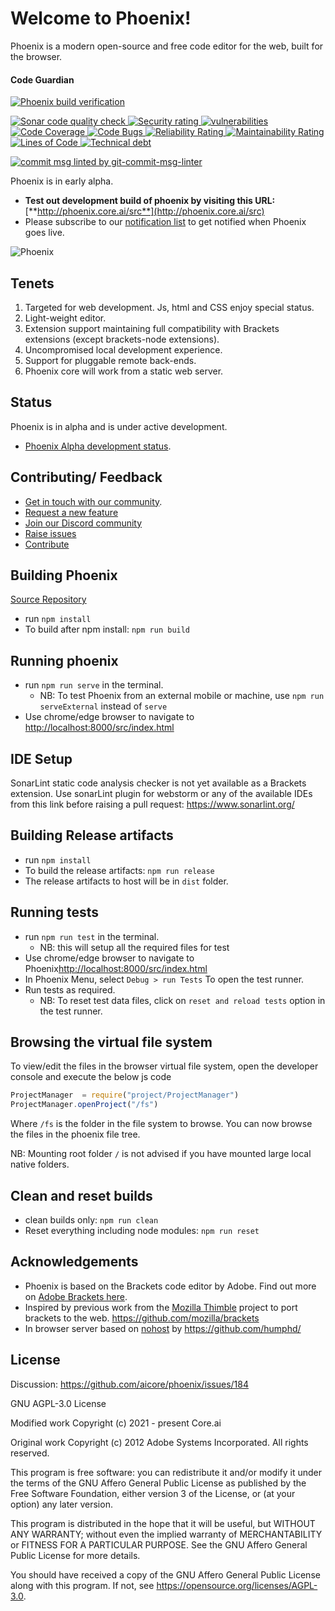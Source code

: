 # Welcome to Phoenix!

Phoenix is a modern open-source and free code editor for the web, built for the browser.

#### Code Guardian
[![Phoenix build verification](https://github.com/aicore/phoenix/actions/workflows/build_verify.yml/badge.svg)](https://github.com/aicore/phoenix/actions/workflows/build_verify.yml)

<a href="https://sonarcloud.io/summary/new_code?id=aicore_phoenix">
  <img src="https://sonarcloud.io/api/project_badges/measure?project=aicore_phoenix&metric=alert_status" alt="Sonar code quality check" />
  <img src="https://sonarcloud.io/api/project_badges/measure?project=aicore_phoenix&metric=security_rating" alt="Security rating" />
  <img src="https://sonarcloud.io/api/project_badges/measure?project=aicore_phoenix&metric=vulnerabilities" alt="vulnerabilities" />
  <img src="https://sonarcloud.io/api/project_badges/measure?project=aicore_phoenix&metric=coverage" alt="Code Coverage" />
  <img src="https://sonarcloud.io/api/project_badges/measure?project=aicore_phoenix&metric=bugs" alt="Code Bugs" />
  <img src="https://sonarcloud.io/api/project_badges/measure?project=aicore_phoenix&metric=reliability_rating" alt="Reliability Rating" />
  <img src="https://sonarcloud.io/api/project_badges/measure?project=aicore_phoenix&metric=sqale_rating" alt="Maintainability Rating" />
  <img src="https://sonarcloud.io/api/project_badges/measure?project=aicore_phoenix&metric=ncloc" alt="Lines of Code" />
  <img src="https://sonarcloud.io/api/project_badges/measure?project=aicore_phoenix&metric=sqale_index" alt="Technical debt" />
</a>
<a href="https://www.npmjs.com/package/git-commit-msg-linter">
  </p><img src="https://badgen.net/badge/git-commit-msg-linter/3.0.0/green" alt="commit msg linted by git-commit-msg-linter" />
</a>

Phoenix is in early alpha.  
* **Test out development build of phoenix by visiting this URL:** [**http://phoenix.core.ai/src**](http://phoenix.core.ai/src) 
* Please subscribe to our [notification list](https://core.ai/) to get notified when Phoenix goes live. 

![Phoenix](./phoenix.png)

## Tenets
1. Targeted for web development. Js, html and CSS enjoy special status.
2. Light-weight editor.
3. Extension support maintaining full compatibility with Brackets extensions (except brackets-node extensions).
4. Uncompromised local development experience.
5. Support for pluggable remote back-ends.
6. Phoenix core will work from a static web server.

## Status
Phoenix is in alpha and is under active development.
* [Phoenix Alpha development status](https://github.com/aicore/phoenix/issues/11).

## Contributing/ Feedback
* [Get in touch with our community](https://github.com/aicore/phoenix/discussions).
* [Request a new feature](https://github.com/aicore/phoenix/discussions/categories/ideas)
* [Join our Discord community](https://discord.gg/TwgBFCjVBd)
* [Raise issues](https://github.com/aicore/phoenix/issues)
* [Contribute](https://github.com/aicore/phoenix)

## Building Phoenix
[Source Repository](https://github.com/aicore/phoenix) 

* run `npm install`
* To build after npm install: `npm run build`

## Running phoenix
* run `npm run serve` in the terminal.
  * NB: To test Phoenix from an external mobile or machine, use `npm run serveExternal` instead of `serve`   
* Use chrome/edge browser to navigate to [http://localhost:8000/src/index.html](http://localhost:8000/src/index.html)

## IDE Setup
SonarLint static code analysis checker is not yet available as a Brackets
extension. Use sonarLint plugin for webstorm or any of the available
IDEs from this link before raising a pull request: https://www.sonarlint.org/

## Building Release artifacts

* run `npm install`
* To build the release artifacts: `npm run release`
* The release artifacts to host will be in `dist` folder.

## Running tests
* run `npm run test` in the terminal.
  * NB: this will setup all the required files for test 
* Use chrome/edge browser to navigate to Phoenix[http://localhost:8000/src/index.html](http://localhost:8000/src/index.html)
* In Phoenix Menu, select `Debug > run Tests` To open the test runner.
* Run tests as required. 
  * NB: To reset test data files, click on `reset and reload tests` option in the test runner.

## Browsing the virtual file system
To view/edit the files in the browser virtual file system, open the developer console
and execute the below js code
```javascript
ProjectManager  = require("project/ProjectManager")
ProjectManager.openProject("/fs")
```
Where `/fs` is the folder in the file system to browse. You can now browse the files
in the phoenix file tree.

NB: Mounting root folder `/` is not advised if you have mounted large local native folders. 

## Clean and reset builds
* clean builds only: `npm run clean`
* Reset everything including node modules: `npm run reset`

## Acknowledgements
* Phoenix is based on the Brackets code editor by Adobe. Find out more on [Adobe Brackets here](https://github.com/adobe/brackets/).
* Inspired by previous work from the [Mozilla Thimble](https://github.com/mozilla/thimble.mozilla.org) project to port brackets to the web. https://github.com/mozilla/brackets
* In browser server based on [nohost](https://github.com/humphd/nohost) by https://github.com/humphd/


## License
Discussion: https://github.com/aicore/phoenix/issues/184

GNU AGPL-3.0 License

Modified work Copyright (c) 2021 - present Core.ai

Original work Copyright (c) 2012 Adobe Systems Incorporated. All rights reserved.

This program is free software: you can redistribute it and/or modify
it under the terms of the GNU Affero General Public License as
published by the Free Software Foundation, either version 3 of the
License, or (at your option) any later version.

This program is distributed in the hope that it will be useful,
but WITHOUT ANY WARRANTY; without even the implied warranty of
MERCHANTABILITY or FITNESS FOR A PARTICULAR PURPOSE.  See the
GNU Affero General Public License for more details.

You should have received a copy of the GNU Affero General Public License
along with this program.  If not, see https://opensource.org/licenses/AGPL-3.0.

